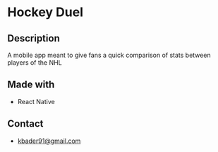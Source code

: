 # Hockey Duel

## Description
A mobile app meant to give fans a quick comparison of stats between players of the NHL 

## Made with
* React Native

## Contact
* kbader91@gmail.com